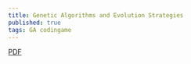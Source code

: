 ```yaml
---
title: Genetic Algorithms and Evolution Strategies 
published: true
tags: GA codingame
---
```


[PDF](http://web.cecs.pdx.edu/~mperkows/CLASS_479/LECTURES479/EVO01.PDF)

